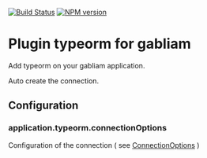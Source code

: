 [![Build Status][build-image]][build-url]
[![NPM version][npm-image]][npm-url]
# Plugin typeorm for gabliam

Add typeorm on your gabliam application.

Auto create the connection.


## Configuration

### application.typeorm.connectionOptions
 Configuration of the connection ( see [ConnectionOptions](https://github.com/typeorm/typeorm/blob/master/src/connection/ConnectionOptions.ts) )



[build-image]: https://img.shields.io/travis/gabliam/gabliam/master.svg?style=flat-square
[build-url]: https://travis-ci.org/gabliam/gabliam
[npm-image]: https://img.shields.io/npm/v/@gabliam/typeorm.svg?style=flat-square
[npm-url]: https://github.com/gabliam/typeorm
